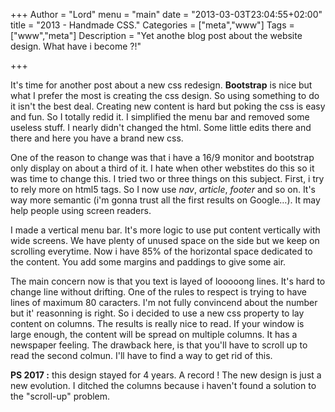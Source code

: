 +++
Author = "Lord"
menu = "main"
date = "2013-03-03T23:04:55+02:00"
title = "2013 - Handmade CSS."
Categories = ["meta","www"]
Tags = ["www","meta"]
Description = "Yet anothe blog post about the website design. What have i become ?!"

+++

It's time for another post about a new css redesign. **Bootstrap** is nice but what I prefer the most is creating the css design. So using something to do it isn't the best deal. Creating new content is hard but poking the css is easy and fun. So I totally redid it. I simplified the menu bar and removed some useless stuff. I nearly didn't changed the html. Some little edits there and there and here you have a brand new css.

One of the reason to change was that i have a 16/9 monitor and bootstrap only display on about a third of it. I hate when other webstites do this so it was time to change this. I tried two or three things on this subject. First, i try to rely more on html5 tags. So I now use *nav*, *article*, *footer* and so on. It's way more semantic (i'm gonna trust all the first results on Google…). It may help people using screen readers.

I made a vertical menu bar. It's more logic to use put content vertically with wide screens. We have plenty of unused space on the side but we keep on scrolling everytime. Now i have 85% of the horizontal space dedicated to the content. You add some margins and paddings to give some air.

The main concern now is that you text is layed of looooong lines. It's hard to change line without drifting. One of the rules to respect is trying to have lines of maximum 80 caracters. I'm not fully convincend about the number but it' reasonning is right. So i decided to use a new css property to lay content on columns. The results is really nice to read. If your window is large enough, the content will be spread on multiple columns. It has a newspaper feeling. The drawback here, is that you'll have to scroll up to read the second colmun. I'll have to find a way to get rid of this.

**PS 2017 :** this design stayed for 4 years. A record ! The new design is just a new evolution. I ditched the columns because i haven't found a solution to the "scroll-up" problem.
